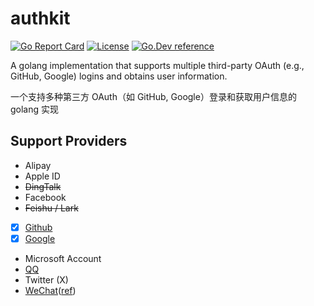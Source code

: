# authkit

[![Go Report Card](https://goreportcard.com/badge/go\.xiexianbin\.cn/authkit)](https://goreportcard.com/report/go\.xiexianbin\.cn/authkit)
[![License](https://img.shields.io/badge/License-Apache_2.0-blue.svg)](https://opensource.org/license/apache-2-0)
[![Go.Dev reference](https://pkg.go.dev/badge/github.com/xiexianbin/xgorm?utm_source=godoc)](https://pkg.go.dev/go\.xiexianbin\.cn/authkit)

A golang implementation that supports multiple third-party OAuth (e.g., GitHub, Google) logins and obtains user information.

一个支持多种第三方 OAuth（如 GitHub, Google）登录和获取用户信息的 golang 实现

## Support Providers

- Alipay
- Apple ID
- ~~DingTalk~~
- Facebook
- ~~Feishu / Lark~~
- [x] [Github](https://github.com/settings/developers)
- [x] [Google](https://console.cloud.google.com/auth/clients/create)
- Microsoft Account
- [QQ](https://connect.qq.com/)
- Twitter (X)
- [WeChat](https://open.weixin.qq.com/)([ref](https://developers.weixin.qq.com/miniprogram/dev/framework/open-ability/login.html))
